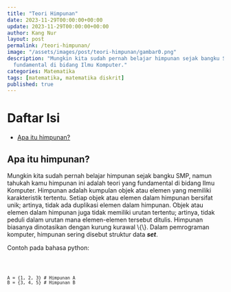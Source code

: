 ```yaml
---
title: "Teori Himpunan"
date: 2023-11-29T00:00:00+00:00
update: 2023-11-29T00:00:00+00:00
author: Kang Nur
layout: post
permalink: /teori-himpunan/
image: "/assets/images/post/teori-himpunan/gambar0.png"
description: "Mungkin kita sudah pernah belajar himpunan sejak bangku SMP, namun tahukah kamu himpunan ini adalah teori yang
  fundamental di bidang Ilmu Komputer."
categories: Matematika
tags: [matematika, matematika diskrit]
published: true
---
```


<div class="w-100">
  <div class="table-of-contents">
    <h1 class="table-of-contents-title" onclick="toggleContent('daftar-isi')" style="cursor:pointer;">
      <i class="fas fa-list-ul table-of-contents-icon"></i>
      <i id="arrow-daftar-isi" class="arrow arrow-right fas fa-chevron-right" style="float: right;"></i>
      Daftar Isi
    </h1>
    <ul class="content table-of-contents-list" id="daftar-isi">
      <li class="table-of-contents-item">
        <a class="table-of-contents-link" href="teori-himpunan/#apa-itu-himpunan">
          <i class="fas fa-angle-right table-of-contents-icon"></i> Apa itu himpunan?
        </a>
      </li>
    </ul>
  </div>
</div>


<h2 id="apa-itu-himpunan">Apa itu himpunan?</h2>
<p>Mungkin kita sudah pernah belajar himpunan sejak bangku SMP, namun tahukah kamu himpunan ini adalah teori yang
  fundamental di bidang Ilmu Komputer. Himpunan adalah kumpulan objek atau elemen yang memiliki karakteristik tertentu.
  Setiap objek atau elemen dalam himpunan bersifat unik; artinya, tidak ada duplikasi elemen dalam himpunan. Objek atau
  elemen dalam himpunan juga tidak memiliki urutan tertentu; artinya, tidak peduli dalam urutan mana elemen-elemen
  tersebut ditulis. Himpunan biasanya dinotasikan dengan kurung kurawal \{\}. Dalam pemrograman komputer, himpunan
  sering disebut struktur data <strong><em>set</em></strong>.</p>
<p>Contoh pada bahasa python:</p>
<div class="code-container">
  <pre>
  <code class="bash">

    A = {1, 2, 3} # Himpunan A
    B = {3, 4, 5} # Himpunan B

  </code>
  </pre>
</div>